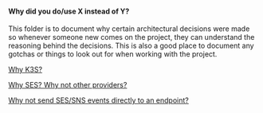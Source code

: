 #### Why did you do/use X instead of Y?

This folder is to document why certain architectural decisions were made so whenever someone new comes on the project, they can understand the reasoning behind the decisions. This is also a good place to document any gotchas or things to look out for when working with the project.

[Why K3S?](why-k3s.md "Why K3S?")

[Why SES? Why not other providers?](why-ses.md "Why SES? Why not other providers?")

[Why not send SES/SNS events directly to an endpoint?](why-not-sns-direct.md "Why not send SES/SNS events directly to our endpoint?")

